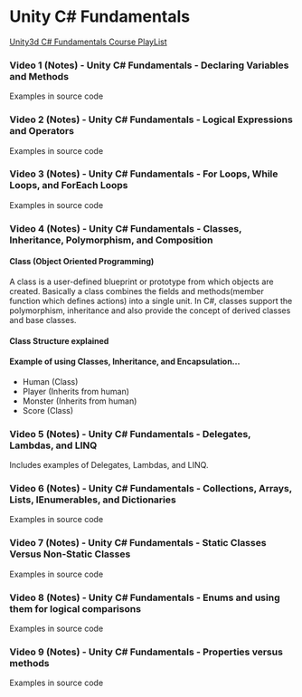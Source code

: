 # Unity C# Fundamentals
[Unity3d C# Fundamentals Course PlayList](https://www.youtube.com/watch?v=6-0gjHmUdjY&list=PLQMQNmwN3FvyRruvfH93H63X9nqKOplXc)

### Video 1 (Notes) - Unity C# Fundamentals - Declaring Variables and Methods

Examples in source code

### Video 2 (Notes) - Unity C# Fundamentals - Logical Expressions and Operators

Examples in source code

### Video 3 (Notes) - Unity C# Fundamentals - For Loops, While Loops, and ForEach Loops

Examples in source code

### Video 4 (Notes) - Unity C# Fundamentals - Classes, Inheritance, Polymorphism, and Composition

#### Class (Object Oriented Programming)
A class is a user-defined blueprint or prototype from which objects are created. Basically a class combines the fields and methods(member function which defines actions) into a single unit. In C#, classes support the polymorphism, inheritance and also provide the concept of derived classes and base classes.

#### Class Structure explained

#### Example of using Classes, Inheritance, and Encapsulation...

* Human (Class)
* Player (Inherits from human)
* Monster (Inherits from human)
* Score (Class)

### Video 5 (Notes) - Unity C# Fundamentals - Delegates, Lambdas, and LINQ

Includes examples of Delegates, Lambdas, and LINQ.

### Video 6 (Notes) - Unity C# Fundamentals - Collections, Arrays, Lists, IEnumerables, and Dictionaries

Examples in source code

### Video 7 (Notes) - Unity C# Fundamentals - Static Classes Versus Non-Static Classes

Examples in source code

### Video 8 (Notes) - Unity C# Fundamentals - Enums and using them for logical comparisons

Examples in source code

### Video 9 (Notes) - Unity C# Fundamentals - Properties versus methods

Examples in source code
